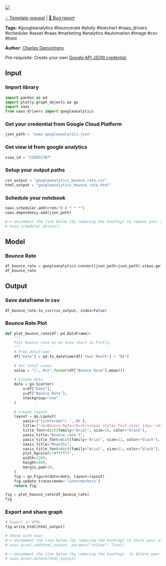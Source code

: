 <a href="https://app.naas.ai/user-redirect/naas/downloader?url=https://raw.githubusercontent.com/jupyter-naas/awesome-notebooks/master/Google%20Analytics/Google_Analytics_Get_bounce_rate.ipynb" target="_parent"><img src="https://naasai-public.s3.eu-west-3.amazonaws.com/open_in_naas.svg"/></a><br><br><a href="https://github.com/jupyter-naas/awesome-notebooks/issues/new?assignees=&labels=&template=template-request.md&title=Tool+-+Action+of+the+notebook+">💡 Template request</a> | <a href="https://github.com/jupyter-naas/awesome-notebooks/issues/new?assignees=&labels=&template=bug_report.md&title=Google+Analytics+-+Get+bounce+rate:+Error+short+description">🚨 Bug report</a>

**Tags:** #googleanalytics #bouncerate #plotly #linechart #naas_drivers #scheduler #asset #naas #marketing #analytics #automation #image #csv #html

**Author:** [Charles Demontigny](https://www.linkedin.com/in/charles-demontigny/)

Pre-requisite: Create your own <a href="">Google API JSON credential</a>

## Input

### Import library


```python
import pandas as pd
import plotly.graph_objects as go
import naas
from naas_drivers import googleanalytics
```

### Get your credential from Google Cloud Platform


```python
json_path = 'naas-googleanalytics.json'
```

### Get view id from google analytics


```python
view_id = "228952707"
```

### Setup your output paths


```python
csv_output = "googleanalytics_bounce_rate.csv"
html_output = "googleanalytics_bounce_rate.html"
```

### Schedule your notebook


```python
naas.scheduler.add(cron="0 8 * * *")
naas.dependency.add(json_path)

#-> Uncomment the line below (by removing the hashtag) to remove your scheduler
# naas.scheduler.delete()
```

## Model

### Bounce Rate


```python
df_bounce_rate = googleanalytics.connect(json_path=json_path).views.get_bounce_rate(view_id=view_id)
df_bounce_rate
```

## Output

### Save dataframe in csv


```python
df_bounce_rate.to_csv(csv_output, index=False)
```

### Bounce Rate Plot


```python
def plot_bounce_rate(df: pd.DataFrame):
    """
    Plot bounce rate as an area chart in Plotly.
    """
    # Prep dataframe
    df["Date"] = pd.to_datetime(df['Year Month'] + "01")
    
    # Get total views
    value = "{:,.0%}".format(df["Bounce Rate"].mean())
    
    # Create data
    data = go.Scatter(
        x=df["Date"],
        y=df['Bounce Rate'],
        stackgroup="one"
    )
    
    # Create layout
    layout = go.Layout(
        yaxis={"tickformat": ',.0%'},
        title=f"<b>Bounce Rate</b><br><span style='font-size: 13px;'>Average bounce rate: {value}</span>",
        title_font=dict(family="Arial", size=18, color="black"),
        yaxis_title="Bounce rate %",
        yaxis_title_font=dict(family="Arial", size=11, color="black"),
        xaxis_title="Mounths",
        xaxis_title_font=dict(family="Arial", size=11, color="black"),
        plot_bgcolor="#ffffff",
        width=1200,
        height=800,
        margin_pad=10,
    )
    fig = go.Figure(data=data, layout=layout)
    fig.update_traces(mode='lines+markers')
    return fig

fig = plot_bounce_rate(df_bounce_rate)
fig
```

### Export and share graph


```python
# Export in HTML
fig.write_html(html_output)

# Shave with naas
#-> Uncomment the line below (by removing the hashtag) to share your asset with naas
# naas.asset.add(html_output, params={"inline": True})

#-> Uncomment the line below (by removing the hashtag)  to delete your asset
# naas.asset.delete(html_output)
```
